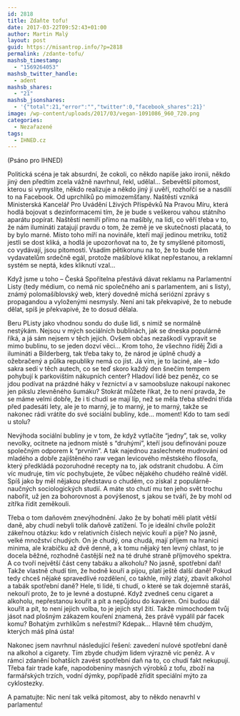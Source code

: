 ```yaml
---
id: 2818
title: Zdaňte tofu!
date: 2017-03-22T09:52:43+01:00
author: Martin Malý
layout: post
guid: https://misantrop.info/?p=2818
permalink: /zdante-tofu/
mashsb_timestamp:
  - "1569264053"
mashsb_twitter_handle:
  - adent
mashsb_shares:
  - "21"
mashsb_jsonshares:
  - '{"total":21,"error":"","twitter":0,"facebook_shares":21}'
image: /wp-content/uploads/2017/03/vegan-1091086_960_720.png
categories:
  - Nezařazené
tags:
  - IHNED.cz
---
```

(Psáno pro IHNED)

Politická scéna je tak absurdní, že cokoli, co někdo napíše jako ironii, někdo jiný den předtím zcela vážně navrhnul, řekl, udělal… Sebevětší pitomost, kterou si vymyslíte, někdo realizuje a někdo jiný jí uvěří, rozhořčí se a nasdílí to na Facebook. Od uprchlíků po mimozemšťany. Naštěstí vzniká Ministerská Kancelář Pro Uvádění Lživých Příspěvků Na Pravou Míru, která hodlá bojovat s dezinformacemi tím, že je bude s veškerou vahou státního aparátu popírat. Naštěstí nemíří přímo na mašíbly, na lidi, co věří třeba v to, že nám ilumináti zatajují pravdu o tom, že země je ve skutečnosti placatá, to by bylo marné. Místo toho míří na novináře, kteří mají jedinou metriku, totiž jestli se dost kliká, a hodlá je upozorňovat na to, že ty smyšlené pitomosti, co vydávají, jsou pitomosti. Vsadím pětikorunu na to, že to bude těm vydavatelům srdečně egál, protože mašíblové klikat nepřestanou, a reklamní systém se neptá, kdes kliknutí vzal…

Když jsme u toho &#8211; Česká Spořitelna přestává dávat reklamu na Parlamentní Listy (tedy médium, co nemá nic společného ani s parlamentem, ani s listy), známý polomašíblovský web, který dovedně míchá seriózní zprávy s propagandou a vyloženými nesmysly. Není ani tak překvapivé, že to nebude dělat, spíš je překvapivé, že to dosud dělala.

Beru PListy jako vhodnou sondu do duše lidí, s nimiž se normálně nestýkám. Nejsou v mých sociálních bublinách, jak se dneska populárně říká, a já sám nejsem v těch jejich. Ovšem občas nezaškodí vypravit se mimo bublinu, to se jeden dozví věci… Krom toho, že všechno říděj Židi a ilumináti a Bilderberg, tak třeba taky to, že národ je úplně chudý a ožebračený a půlka republiky nemá co jíst. Já vím, je to laciné, ale &#8211; kdo sakra sedí v těch autech, co se teď skoro každý den šnečím tempem pohybují k parkovištím nákupních center? Hladoví lidé bez peněz, co se jdou podívat na prázdné háky v řeznictví a v samoobsluze nakoupí nakonec jen pikslu zlevněného šumáku? Stokrát můžete říkat, že to není pravda, že se máme velmi dobře, že i ti chudí se mají líp, než se měla třeba střední třída před padesáti lety, ale je to marný, je to marný, je to marný, takže se nakonec rádi vrátíte do své sociální bubliny, kde… moment! Kdo to tam sedí u stolu?

Nevýhoda sociální bubliny je v tom, že když vytlačíte “jedny”, tak se, volky nevolky, ocitnete na jednom místě s “druhými”, kteří jsou definováni pouze společným odporem k “prvním”. A tak najednou zaslechnete mudrování od mladého a dobře zajištěného raw vegan levicového městského filosofa, který předkládá pozoruhodné recepty na to, jak odstranit chudobu. A čím víc mudruje, tím víc pochybujete, že vůbec nějakého chudého reálně viděl. Spíš jako by měl nějakou představu o chudém, co získal z populárně-naučných sociologických studií. A máte sto chutí mu ten jeho svět trochu nabořit, už jen za bohorovnost a povýšenost, s jakou se tváří, že by mohl od zítřka řídit zeměkouli.

Třeba o tom daňovém znevýhodnění. Jako že by bohatí měli platit větší daně, aby chudí nebyli tolik daňově zatížení. To je ideální chvíle položit zákeřnou otázku: kdo v relativních číslech nejvíc kouří a pije? No jasně, velké množství chudých. On je chudý, ona chudá, mají příjem na hranici minima, ale krabičku až dvě denně, a k tomu nějaký ten levný chlast, to je docela běžné, rozhodně častější než na té druhé straně příjmového spektra. A co tvoří největší část ceny tabáku a alkoholu? No jasně, spotřební daň! Takže vlastně chudí tím, že hodně kouří a pijou, platí ještě další daně! Pokud tedy chceš nějaké spravedlivé rozdělení, co takhle, milý zlatý, zbavit alkohol a tabák spotřební daně? Hele, ti lidé, ti chudí, o které se tak dojemně staráš, nekouří proto, že to je levné a dostupné. Když zvedneš cenu cigaret a alkoholu, nepřestanou kouřit a pít a nepůjdou do kaváren. Oni budou dál kouřit a pít, to není jejich volba, to je jejich styl žití. Takže mimochodem tvůj jásot nad plošným zákazem kouření znamená, žes právě vypálil pár facek komu? Bohatým zvrhlíkům s neřestmi? Kdepak… Hlavně těm chudým, kterých máš plná ústa!

Nakonec jsem navrhnul následující řešení: zavedení nulové spotřební daně na alkohol a cigarety. Tím zbyde chudým lidem výrazně víc peněz. A v rámci zdanění bohatších zavést spotřební daň na to, co chudí fakt nekupují. Třeba fair trade kafe, napodobeniny masných výrobků z tofu, zboží na farmářských trzích, vodní dýmky, popřípadě zřídit speciální mýto za cyklostezky.

A pamatujte: Nic není tak velká pitomost, aby to někdo nenavrhl v parlamentu!
